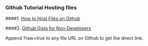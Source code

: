 ### Github Tutorial Hosting files

####1. [How to Host Files on Github](http://www.labnol.org/internet/free-file-hosting-github/29092/)

####2. [Github Gists for Non-Developers](http://www.labnol.org/internet/github-gist-tutorial/28499/)

Append ?raw=true to any file URL on Github to get the direct link.
